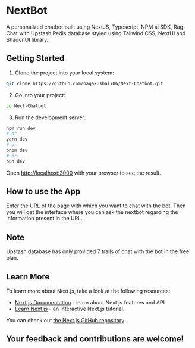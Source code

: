 # NextBot
A personalized chatbot built using NextJS, Typescript, NPM ai SDK, Rag-Chat with Upstash Redis database styled using Tailwind CSS, NextUI and ShadcnUI library.

## Getting Started

1. Clone the project into your local system:
```bash
git clone https://github.com/nagakushal786/Next-Chatbot.git
```
2. Go into your project:
```bash
cd Next-Chatbot
```

3. Run the development server:

```bash
npm run dev
# or
yarn dev
# or
pnpm dev
# or
bun dev
```

Open [http://localhost:3000](http://localhost:3000) with your browser to see the result.

## How to use the App
Enter the URL of the page with which you want to chat with the bot. Then you will get the interface where you can ask the nextbot regarding the information present in the URL.

## Note
Upstash database has only provided 7 trails of chat with the bot in the free plan.

## Learn More

To learn more about Next.js, take a look at the following resources:

- [Next.js Documentation](https://nextjs.org/docs) - learn about Next.js features and API.
- [Learn Next.js](https://nextjs.org/learn) - an interactive Next.js tutorial.

You can check out [the Next.js GitHub repository](https://github.com/vercel/next.js).

## Your feedback and contributions are welcome!